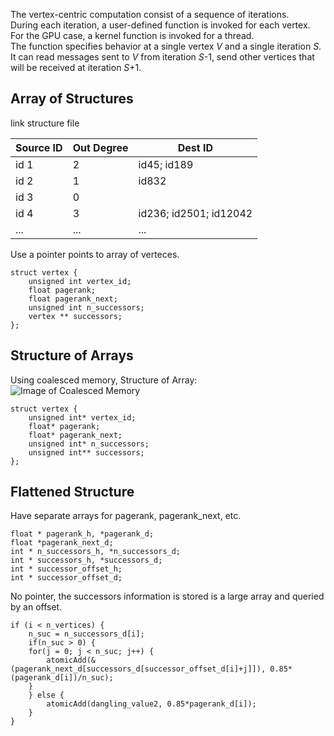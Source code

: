 The vertex-centric computation consist of a sequence of iterations.  
During each iteration, a user-defined function is invoked for each vertex.   
For the GPU case, a kernel function is invoked for a thread.  
The function specifies behavior at a single vertex *V* and a single iteration *S*.  
It can read messages sent to *V* from iteration *S*-1, send other vertices that will be received at iteration *S*+1.

## Array of Structures
link structure file  

Source ID | Out Degree | Dest ID
------------ | ------------- | -------------
id 1 | 2 | id45; id189
id 2 | 1 | id832
id 3 | 0 | 
id 4 | 3 | id236; id2501; id12042
... | ... | ... 

Use a pointer points to array of verteces.  
```
struct vertex {  
    unsigned int vertex_id;  
    float pagerank;  
    float pagerank_next;  
    unsigned int n_successors;  
    vertex ** successors;  
};
```
## Structure of Arrays
Using coalesced memory, Structure of Array:
![Image of Coalesced Memory](https://tianyue1994.github.io/img/coalesced.JPG)
```
struct vertex {
    unsigned int* vertex_id;
    float* pagerank;
    float* pagerank_next;
    unsigned int* n_successors;
    unsigned int** successors;
};
```
## Flattened Structure
 Have separate arrays for pagerank, pagerank_next, etc.
```
float * pagerank_h, *pagerank_d;
float *pagerank_next_d;
int * n_successors_h, *n_successors_d;
int * successors_h, *successors_d;             
int * successor_offset_h;
int * successor_offset_d;
```
No pointer, the successors information is stored is a large array and queried by an offset.
```
if (i < n_vertices) {
    n_suc = n_successors_d[i];
    if(n_suc > 0) {
    for(j = 0; j < n_suc; j++) {
        atomicAdd(&(pagerank_next_d[successors_d[successor_offset_d[i]+j]]), 0.85*(pagerank_d[i])/n_suc);
    }
    } else {
        atomicAdd(dangling_value2, 0.85*pagerank_d[i]);
    }
}
```
